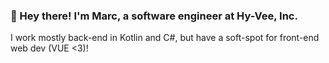 ### 👋 Hey there! I'm Marc, a software engineer at Hy-Vee, Inc. 

I work mostly back-end in Kotlin and C#, but have a soft-spot for front-end web dev (VUE <3)!

<!--
**MMShep97/mmshep97** is a ✨ _special_ ✨ repository because its `README.md` (this file) appears on your GitHub profile.

Here are some ideas to get you started:

- 🔭 I’m currently working on ...
- 🌱 I’m currently learning ...
- 👯 I’m looking to collaborate on ...
- 🤔 I’m looking for help with ...
- 💬 Ask me about ...
- 📫 How to reach me: ...
- 😄 Pronouns: ...
- ⚡ Fun fact: ...
-->
